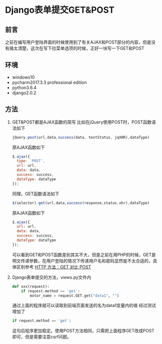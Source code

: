 # Django表单提交GET&POST

## 前言

之前在编写用户登陆界面的时候使用到了有关AJAX和POST部分的内容，但是没有搞太清楚，这次在写下拉菜单选项的时候，正好一块写一下GET和POST

## 环境

- windows10
- pycharm2017.3.3 professional edition
- python3.6.4
- django2.0.2

## 方法

1. GET&POST都是AJAX函数的简写
   比如在jQuery使用POST时，POST函数语法如下

    ```js
    jQuery.post(url,data,success(data, textStatus, jqXHR),dataType)
    ```

    原AJAX函数如下

    ```js
    $.ajax({
      type: 'POST',
      url: url,
      data: data,
      success: success,
      dataType: dataType
    });
    ```

    同理，GET函数语法如下

    ```js
    $(selector).get(url,data,success(response,status,xhr),dataType)
    ```

    原AJAX函数如下

    ```js
    $.ajax({
      url: url,
      data: data,
      success: success,
      dataType: dataType
    });
    ```

    可以看到GET和POST函数差别其实不大，但是之前在用PHP的时候，GET是明文传递参数，在用户登陆的情况下传递用户名和密码显然是不太合适的，具体区别参考 [HTTP 方法：GET 对比 POST](http://www.runoob.com/tags/html-httpmethods.html)
2. Django表单提交的方法，views.py文件内

    ```python
    def xxx(request):
        if request.method == 'get':
            motor_name = request.GET.get("data1", "")
    ```

    通过上面的程序就可以读取到前端页面发送的名为data1变量内的值
    经过测试增加了

    ```python
    if request.method == 'get':
    ```

    这句后程序更加稳定。使用POST方法相同，只需把上面程序GET改成POST即可，但是需要注意csrf问题。
